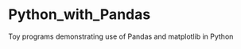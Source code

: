 Python_with_Pandas
==================

Toy programs demonstrating use of Pandas and matplotlib in Python 
